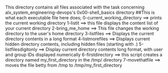 This directory contains all files associated with the task concerning alx_system_engineering-devops's 0x00-shell_basics directory
##This is what each executable file here does;
0-current_working_directory ==> prints the current working directory
1-listit ==> this file displays the content list of your current directory
2-bring_me_home ==> This file changes the working directory to the user's home directory
3-listfiles ==> Displays the current directory contents in a long format
4-listmorefiles ==> Displays current hidden directory contents, including hidden files (starting with .)
5-listfilesdigitonly ==> Display current directory contents long format, with user and group IDs displayed numerically
6-firstdirectory ==> this script creates a directory named my_first_directory in the /tmp/ directory 
7-movethatfile ==> moves the file betty from /tmp to /tmp/my_first_directory

